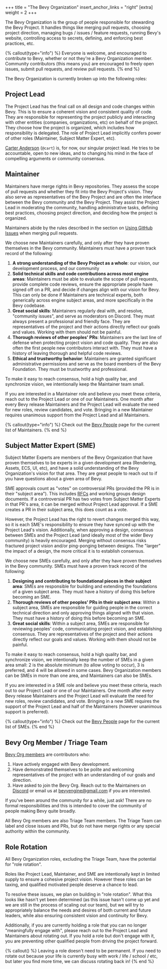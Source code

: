+++
title = "The Bevy Organization"
insert_anchor_links = "right"
[extra]
weight = 2
+++

The Bevy Organization is the group of people responsible for stewarding the Bevy Project. It handles things like merging pull requests, choosing project direction, managing bugs / issues / feature requests, running Bevy's website, controlling access to secrets, defining, and enforcing best practices, etc.

{% callout(type="info") %}
Everyone is welcome, and encouraged to contribute to Bevy, whether or not they're a Bevy Organization member. Community contributors (this means you) are encouraged to freely open issues, submit pull requests, and review pull requests.
{% end %}

The Bevy Organization is currently broken up into the following roles:

## Project Lead

The Project Lead has the final call on all design and code changes within Bevy. This is to ensure a coherent vision and consistent quality of code. They are responsible for representing the project publicly and interacting with other entities (companies, organizations, etc) on behalf of the project. They choose how the project is organized, which includes how responsibility is delegated. The role of Project Lead implicitly confers power of other roles (Maintainer, Subject Matter Expert, etc).

[Carter Anderson] (`@cart`) is, for now, our singular project lead. He tries to be accountable, open to new ideas, and to changing his mind in the face of compelling arguments or community consensus.

[Carter Anderson]: https://github.com/cart

## Maintainer

Maintainers have merge rights in Bevy repositories. They assess the scope of pull requests and whether they fit into the Bevy Project's vision. They also serve as representatives of the Bevy Project and are often the interface between the Bevy community and the Bevy Project. They assist the Project Lead in moderating the community, handling administrative tasks, defining best practices, choosing project direction, and deciding how the project is organized.

Maintainers abide by the rules described in the section on [Using GitHub Issues](/B0rPTFF6TUyWrM1SwS7Cng) when merging pull requests.

We choose new Maintainers carefully, and only after they have proven themselves in the Bevy community. Maintainers must have a proven track record of the following:

1. **A strong understanding of the Bevy Project as a whole**: our vision, our development process, and our community
2. **Solid technical skills and code contributions across most engine areas**: Maintainers must be able to evaluate the scope of pull requests, provide complete code reviews, ensure the appropriate people have signed off on a PR, and decide if changes align with our vision for Bevy. This can only be done if Maintainers are technical experts, both generically across engine subject areas, and more specifically in the Bevy codebase.
3. **Great social skills**: Maintainers regularly deal with, and resolve, "community issues", and serve as moderators on Discord. They must always present a professional and friendly face. They are representatives of the project and their actions directly reflect our goals and values. Working with them should not be painful.
4. **Thorough reviews of other peoples' PRs**: Maintainers are the last line of defense when protecting project vision and code quality. They are also often the first people new contributors interact with. They must have a history of leaving thorough and helpful code reviews.
5. **Ethical and trustworthy behavior**: Maintainers are granted significant administrative permissions and serve as the board members of the Bevy Foundation. They must be trustworthy and professional.

To make it easy to reach consensus, hold a high quality bar, and synchronize vision, we intentionally keep the Maintainer team small.

If you are interested in a Maintainer role and believe you meet these criteria, reach out to the Project Lead or one of our Maintainers. One month after every Bevy release Maintainers and the Project Lead will evaluate the need for new roles, review candidates, and vote. Bringing in a new Maintainer requires unanimous support from the Project Lead and all Maintainers.

{% callout(type="info") %}
Check out the [Bevy People](https://bevyengine.org/community/people/#the-bevy-organization) page for the current list of Maintainers.
{% end %}

## Subject Matter Expert (SME)

Subject Matter Experts are members of the Bevy Organization that have proven themselves to be experts in a given development area (Rendering, Assets, ECS, UI, etc), and have a solid understanding of the Bevy Organization's vision for that area. They are great people to reach out to if you have questions about a given area of Bevy.

SME approvals count as "votes" on controversial PRs (provided the PR is in their "subject area"). This includes [RFCs](https://github.com/bevyengine/rfcs) and working groups design documents. If a controversial PR has two votes from Subject Matter Experts in that PR's area, it can be merged without Project Lead approval. If a SME creates a PR in their subject area, this does count as a vote. 

However, the Project Lead has the right to revert changes merged this way, so it is each SME's responsibility to ensure they have synced up with the Project Lead's vision. Additionally, when approving a design, consensus between SMEs and the Project Lead (and ideally most of the wider Bevy community) is heavily encouraged. Merging without consensus risks fractured project vision and/or ping-ponging between designs. The "larger" the impact of a design, the more critical it is to establish consensus.

We choose new SMEs carefully, and only after they have proven themselves in the Bevy community. SMEs must have a proven track record of the following:

1. **Designing and contributing to foundational pieces in their subject area**: SMEs are responsible for building and extending the foundations of a given subject area. They must have a history of doing this before becoming an SME.
2. **Thorough reviews of other peoples' PRs in their subject area**: Within a subject area, SMEs are responsible for guiding people in the correct technical direction and only approving things aligned with that vision. They must have a history of doing this before becoming an SME.
3. **Great social skills**: Within a subject area, SMEs are responsible for reviewing peoples' code, communicating project vision, and establishing consensus. They are representatives of the project and their actions directly reflect our goals and values. Working with them should not be painful.

To make it easy to reach consensus, hold a high quality bar, and synchronize vision, we intentionally keep the number of SMEs in a given area small: 2 is the absolute minimum (to allow voting to occur), 3 is preferred, and 4 will be allowed in some cases. Bevy Organization members can be SMEs in more than one area, and Maintainers can also be SMEs.

If you are interested in a SME role and believe you meet these criteria, reach out to our Project Lead or one of our Maintainers. One month after every Bevy release Maintainers and the Project Lead will evaluate the need for new roles, review candidates, and vote. Bringing in a new SME requires the support of the Project Lead and half of the Maintainers (however unanimous support is preferred).

{% callout(type="info") %}
Check out the [Bevy People](https://bevyengine.org/community/people/#the-bevy-organization) page for the current list of SMEs.
{% end %}

## Bevy Org Member / Triage Team

[Bevy Org members](https://github.com/orgs/bevyengine/people) are contributors who:

1. Have actively engaged with Bevy development.
2. Have demonstrated themselves to be polite and welcoming representatives of the project with an understanding of our goals and direction.
3. Have asked to join the Bevy Org. Reach out to the Maintainers on [Discord](https://discord.gg/bevy) or email us at <bevyengine@gmail.com> if you are interested.

If you've been around the community for a while, just ask! There are no formal responsibilities and this is intended to cover the community of people making Bevy quite broadly.

All Bevy Org members are also Triage Team members. The Triage Team can label and close issues and PRs, but do not have merge rights or any special authority within the community.

## Role Rotation

All Bevy Organization roles, excluding the Triage Team, have the potential for "role rotation".

Roles like Project Lead, Maintainer, and SME are intentionally kept in limited supply to ensure a cohesive project vision. However these roles can be taxing, and qualified motivated people deserve a chance to lead.

To resolve these issues, we plan on building in "role rotation". What this looks like hasn't yet been determined (as this issue hasn't come up yet and we are still in the process of scaling out our team), but we will try to appropriately balance the needs and desires of both current and future leaders, while also ensuring consistent vision and continuity for Bevy.

Additionally, if you are currently holding a role that you can no longer "meaningfully engage with", please reach out to the Project Lead and Maintainers about rotating out. If you hold a role but don't engage with it, you are preventing other qualified people from driving the project forward.

{% callout() %}
Leaving a role doesn't need to be permanent. If you need to rotate out because your life is currently busy with work / life / school / etc, but later you find more time, we can discuss rotating back in!
{% end %}
